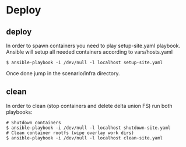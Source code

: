 Deploy
======

deploy
------

In order to spawn containers you need to play setup-site.yaml playbook.
Ansible will setup all needed containers according to vars/hosts.yaml

```
$ ansible-playbook -i /dev/null -l localhost setup-site.yaml
```

Once done jump in the scenario/infra directory.


clean
-----

In order to clean (stop containers and delete delta union FS) run both
playbooks:

```
# Shutdown containers
$ ansible-playbook -i /dev/null -l localhost shutdown-site.yaml
# Clean container rootfs (wipe overlay work dirs)
$ ansible-playbook -i /dev/null -l localhost clean-site.yaml
```
